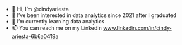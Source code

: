 - 👋 Hi, I’m @cindyariesta
- 👀 I’ve been interested in data analytics since 2021 after I graduated
- 🌱 I’m currently learning data analytics
- 📫 You can reach me on my LinkedIn www.linkedin.com/in/cindy-ariesta-6b6a0419a

<!---
cindyariesta/cindyariesta is a ✨ particular ✨ repository because its `README.md` (this file) appears on your GitHub profile.
You can click the Preview link to take a look at your changes.
--->
